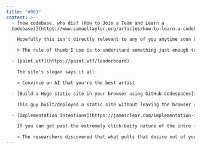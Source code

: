 ```yaml
---
title: "#001"
content: >-
  - [new codebase, who dis? (How to Join a Team and Learn a
  Codebase)](https://www.samueltaylor.org/articles/how-to-learn-a-codebase.html?utm_source=hackernewsletter&utm_medium=email&utm_term=code)

    Hopefully this isn't directly relevant to any of you anytime soon but it's generally great advice for diving into a new codebase in general (new team or not).

    > The rule of thumb I use is to understand something just enough to express what it does without necessarily knowing exactly how it does that. This process is called "chunking," and it relies on the fact that once you have a basic understanding of a unit of code, "you don't need to remember all the little underlying details" (Oakley).

  - [paint.wtf](https://paint.wtf/leaderboard)

    The site's slogan says it all:

    > Convince an AI that you're the best artist

  - [Build a Hugo static site in your browser using GitHub Codespaces](https://shotor.com/blog/build-a-hugo-static-site-in-your-browser-using-github-codespaces/)

    This guy built/deployed a static site without leaving the browser using a combination of GitHub Codespaces and Netlify.

  - [Implementation Intentions](https://jamesclear.com/implementation-intentions)

    If you can get past the extremely click-baity nature of the intro (and title which was so bad that I used the slug to avoid repeating it here lol), there's actually an interesting article underneath on how motivation has very little effect on achieving goals.

    > The researchers discovered that what pulls that desire out of you and turns it into real–world action isn't your level of motivation, but rather your plan for implementation.
---
```

